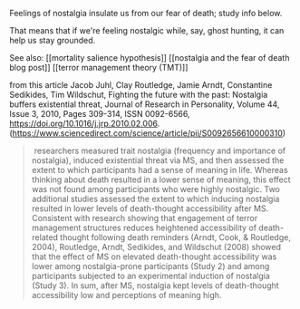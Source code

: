 Feelings of nostalgia insulate us from our fear of death; study info below.

That means that if we're feeling nostalgic while, say, ghost hunting, it can help us stay grounded.


See also: [[mortality salience hypothesis]] [[nostalgia and the fear of death blog post]] [[terror management theory (TMT)]]

from this article
Jacob Juhl, Clay Routledge, Jamie Arndt, Constantine Sedikides, Tim Wildschut, Fighting the future with the past: Nostalgia buffers existential threat, Journal of Research in Personality, Volume 44, Issue 3, 2010, Pages 309-314, ISSN 0092-6566,
https://doi.org/10.1016/j.jrp.2010.02.006.
(https://www.sciencedirect.com/science/article/pii/S0092656610000310)


>  researchers measured trait nostalgia (frequency and importance of nostalgia), induced existential threat via MS, and then assessed the extent to which participants had a sense of meaning in life. Whereas thinking about death resulted in a lower sense of meaning, this effect was not found among participants who were highly nostalgic. Two additional studies assessed the extent to which inducing nostalgia resulted in lower levels of death-thought accessibility after MS. Consistent with research showing that engagement of terror management structures reduces heightened accessibility of death-related thought following death reminders (Arndt, Cook, & Routledge, 2004), Routledge, Arndt, Sedikides, and Wildschut (2008) showed that the effect of MS on elevated death-thought accessibility was lower among nostalgia-prone participants (Study 2) and among participants subjected to an experimental induction of nostalgia (Study 3). In sum, after MS, nostalgia kept levels of death-thought accessibility low and perceptions of meaning high.